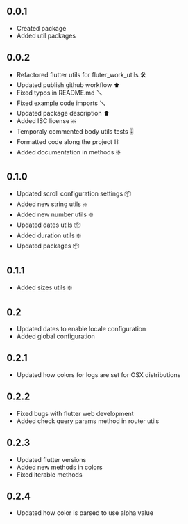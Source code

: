 ## 0.0.1

- Created package
- Added util packages

## 0.0.2

- Refactored flutter utils for fluter_work_utils 🛠
- Updated publish github workflow ⬆️
- Fixed typos in README.md 🪛
- Fixed example code imports 🪛
- Updated package description ⬆️
- Added ISC license ❇️
- Temporaly commented body utils tests 🎚
- Formatted code along the project ⛓
- Added documentation in methods ❇️

## 0.1.0
- Updated scroll configuration settings 📦
- Added new string utils ❇️
- Added new number utils ❇️
- Updated dates utils 📦
- Added duration utils ❇️
- Updated packages 📦

## 0.1.1
- Added sizes utils ❇️

## 0.2
- Updated dates to enable locale configuration
- Added global configuration

## 0.2.1
- Updated how colors for logs are set for OSX distributions

## 0.2.2
- Fixed bugs with flutter web development
- Added check query params method in router utils

## 0.2.3
- Updated flutter versions
- Added new methods in colors
- Fixed iterable methods

## 0.2.4
- Updated how color is parsed to use alpha value